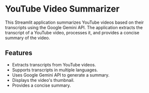 # YouTube Video Summarizer

This Streamlit application summarizes YouTube videos based on their transcripts using the Google Gemini API. The application extracts the transcript of a YouTube video, processes it, and provides a concise summary of the video.

## Features

- Extracts transcripts from YouTube videos.
- Supports transcripts in multiple languages.
- Uses Google Gemini API to generate a summary.
- Displays the video's thumbnail.
- Provides a concise summary.
